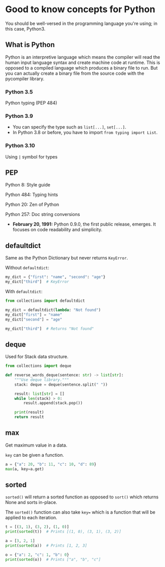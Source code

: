 # Good to know concepts for Python

You should be well-versed in the programming language you're using; in this
case, Python3.

## What is Python

Python is an interpretive language which means the compiler will read the human
input language syntax and create machine code at runtime. This is opposed to a
compiled language which produces a binary file to run. But you can actually
create a binary file from the source code with the pycompiler library.

### Python 3.5

Python typing (PEP 484)

### Python 3.9

- You can specify the type such as `list[...]`, `set[...]`.
- In Python 3.8 or before, you have to import `from typing import List`.

### Python 3.10

Using `|` symbol for types

## PEP

Python 8: Style guide

Python 484: Typing hints

Python 20: Zen of Python

Python 257: Doc string conversions

- **February 20, 1991:** Python 0.9.0, the first public release, emerges. It
  focuses on code readability and simplicity.

## defaultdict

Same as the Python Dictionary but never returns `KeyError`.

Without `defaultdict`:

```python
my_dict = {"first": "name", "second": "age"}
my_dict["third"]  # KeyError
```

With `defaultdict`:

```python
from collections import defaultdict

my_dict = defaultdict(lambda: "Not found")
my_dict["first"] = "name"
my_dict["second"] = "age"

my_dict["third"]  # Returns "Not found"
```

## deque

Used for Stack data structure.

```python
from collections import deque

def reverse_words_deque(sentence: str) -> list[str]:
    """Use deque library."""
    stack: deque = deque(sentence.split(" "))

    result: list[str] = []
    while len(stack) > 0:
        result.append(stack.pop())

    print(result)
    return result
```

## max

Get maximum value in a data.

`key` can be given a function.

```python
a = {"a": 20, "b": 11, "c": 10, "d": 89}
max(a, key=a.get)
```

## sorted

`sorted()` will return a sorted function as opposed to `sort()` which returns
None and sorts in-place.

The `sorted()` function can also take `key=` which is a function that will be
applied to each iteration.

```python
t = [(3, 1), (3, 2), (1, 0)]
print(sorted(t))  # Prints [(1, 0), (3, 1), (3, 2)]

a = [3, 2, 1]
print(sorted(a))  # Prints [1, 2, 3]

o = {"a": 2, "c": 1, "b": 0}
print(sorted(o))  # Prints ["a", "b", "c"]
```
